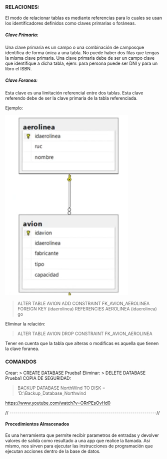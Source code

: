 ### RELACIONES: 
El modo de relacionar tablas es mediante referencias para lo cuales se usan los identificadores definidos como claves primarias o foráneas.

##### Clave Primaria:
Una clave primaria es un campo o una combinación de camposque identifica de forma única a una tabla. No puede haber dos filas que tengas la misma clave primaria. Una clave primaria debe de ser un campo clave que identifique a dicha tabla, ejem: para persona puede ser DNI y para un libro el ISBN.

##### Clave Foranea:
Esta clave es una limitación referencial entre dos tablas. Esta clave referendo debe de ser la clave primaria de la tabla referenciada.

Ejemplo:

![1er trabajo](img/diagrama_Avion.png)

> ALTER TABLE AVION
> ADD CONSTRAINT FK_AVION_AEROLINEA
> FOREIGN KEY (idaerolinea) REFERENCIES AEROLINEA (idaerolinea)
> go

Eliminar la relación:

> ALTER TABLE AVION
> DROP CONSTRAINT FK_AVION_AEROLINEA

Tener en cuenta que la tabla que alteras o modificas es aquella que tienen la clave foranea.

### COMANDOS
Crear: > CREATE DATABASE Prueba1
Eliminar: > DELETE DATABASE Prueba1
COPIA DE SEGURIDAD:
> BACKUP DATABASE NorthWind
> TO DISK = 'D:\Backup_Database_Northwind

https://www.youtube.com/watch?v=ORrPEsOvHd0

// -------------------------------------------------------------------------//
#### Procedimientos Almacenados
Es una herramienta que permite recibir parametros de entradas y devolver valores de salida como resultado a una app que realice la llamada. Asi mismo, nos sirven para ejecutar las instrucciones de programación que ejecutan acciones dentro de la base de datos.




